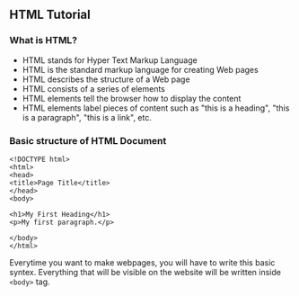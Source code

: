 ## HTML Tutorial <a name = "html"></a> 

### What is HTML?
- HTML stands for Hyper Text Markup Language
- HTML is the standard markup language for creating Web pages
- HTML describes the structure of a Web page
- HTML consists of a series of elements
- HTML elements tell the browser how to display the content
- HTML elements label pieces of content such as "this is a heading", "this is a paragraph", "this is a link", etc.

### Basic structure of HTML Document 
```
<!DOCTYPE html>
<html>
<head>
<title>Page Title</title>
</head>
<body>

<h1>My First Heading</h1>
<p>My first paragraph.</p>

</body>
</html>

```

Everytime you want to make webpages, you will have to write this basic syntex. Everything that will be visible on the website will be written inside `<body>` tag. 